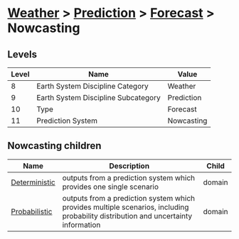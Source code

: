 # [Weather](../../..) > [Prediction](../..) > [Forecast](..) > Nowcasting

## Levels

| Level | Name | Value |
|-----|-----|-----|
| 8 | Earth System Discipline Category | Weather |
| 9 | Earth System Discipline Subcategory | Prediction |
| 10 | Type | Forecast |
| 11 | Prediction System | Nowcasting |

## Nowcasting children

| Name | Description | Child |
|-----|-----|-----|
| [Deterministic](deterministic/) | outputs from a prediction system which provides one single scenario | domain |
| [Probabilistic](probabilistic/) | outputs from a prediction system which provides multiple scenarios, including probability distribution and uncertainty information | domain |
